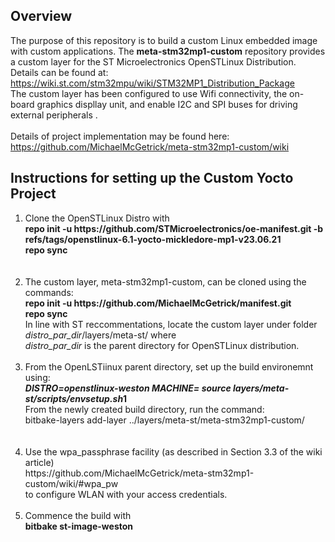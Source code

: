 ## Overview  
The purpose of this repository is to build a custom Linux embedded image with custom applications. The  <b>meta-stm32mp1-custom</b> repository provides a custom layer for the ST Microelectronics OpenSTLinux Distribution. Details can be found at: <br>
https://wiki.st.com/stm32mpu/wiki/STM32MP1_Distribution_Package
<br>
The custom layer has been configured to use Wifi connectivity, the on-board graphics displlay unit, and enable I2C and SPI buses for driving external peripherals .<br><br>
Details of project implementation may be found here: <br>
https://github.com/MichaelMcGetrick/meta-stm32mp1-custom/wiki

## Instructions for setting up the Custom Yocto Project

<ol>
<li>
Clone the OpenSTLinux Distro with <br>
<b>repo init -u https://github.com/STMicroelectronics/oe-manifest.git -b refs/tags/openstlinux-6.1-yocto-mickledore-mp1-v23.06.21
</b>
<br>
<b>repo sync</b>
</li>
<br>
<br> 
<li> 
The custom layer, meta-stm32mp1-custom, can be cloned using the commands: <br>
   <b>repo init -u https://github.com/MichaelMcGetrick/manifest.git </b> <br>  
   <b>repo sync </b><br>
   In line with ST reccommentations, locate the custom layer under folder <i>distro_par_dir</i>/layers/meta-st/ where <br>
   <i>distro_par_dir</i> is the parent directory for OpenSTLinux distribution.
</li>   
<br>
<li> 
From the OpenLSTiinux parent directory, set up the build environemnt using: <br>
   <b><i>DISTRO=openstlinux-weston MACHINE=<stm32mp1> source layers/meta-st/scripts/envsetup.sh</i>1</b> <br>
   From the newly created build directory, run the command: <br>
   bitbake-layers add-layer ../layers/meta-st/meta-stm32mp1-custom/
   
</li>
<br>


<br>
<li> 
Use the wpa_passphrase facility (as described in Section 3.3 of the wiki article)  <br>
https://github.com/MichaelMcGetrick/meta-stm32mp1-custom/wiki/#wpa_pw <br>
to configure WLAN with your access credentials. 
</li>
<br>
<li> 
Commence the build with <br>
  <b>bitbake st-image-weston</b>
</li>
<br>
<br>
</ol>   

